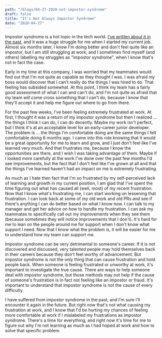 ```yaml
---
path: "/blogs/04-27-2020-not-impostor-syndrome"
draft: false 
title: "It's Not Always Impostor Syndrome"
date: "2020-04-27"
---
```


Impostor syndrome is a hot topic in the tech world. [I've written about it in the past](12-16-2019-impostor-syndrome), and it was a huge struggle for me when I started my current job. Almost six months later, I know I'm doing better and don't feel quite like an impostor, but I am still struggling at work, and I sometimes find myself (and others) labelling my struggles as "impostor syndrome", when I know that's not in fact the case.

Early in my time at this company, I was worried that my teammates would find out that I'm not quite as capable as they thought I was. I was afraid my boss would discover that I can't really do the things I was hired to do. That feeling has subsided somewhat. At this point, I think my team has a fairly good assessment of what I can and can't do, and I'm not quite as afraid that my team will come cross something that I can't do, because I know that they'll accept it and help me figure out where to go from there.

For the past few weeks, I've been feeling extremely frustrated at work. At first, I thought it was a return of my impostor syndrome
but then I realized ... the things I think I can do, I can do decently. Maybe my work isn't perfect, but I think it's at an acceptable level for an early-career junior developer. The problem is ... the things I'm comfortable doing are the same things I felt comfortable doing 6 months ago. I came into this role knowing that it would be a great opportunity for me to learn and grow, and I just don't feel like I've learned very much. And that frustrates me, because I know the opportunities are there, and I wish I was taking advantage of them. Maybe if I looked more carefully at the work I've done over the past few months I'd see improvements, but the fact that I don't feel like I've grown at all and that the things I've learned haven't had an impact on me is extremely frustrating.

As much as I hate then fact that I'm so frustrated by my self-perceived lack of learning and growth in my current position, I am glad that I've spent the time figuring out what has caused all (well, most) of my recent frustration. Now that I know what's frustrating me, I can start working on lessening that frustration. I can look back at some of my old work and old PRs and see if there's anything I can do better based on what I know now. I can talk to my manager and get her advice on how to handle my frustration. I can ask my teammates to specifically call out my improvements when they see them (because sometimes they will notice improvements that I don't). It's hard for me to lean on the people around me for support when I don't know what support I need. Now that I know what the problem is, it will be easier for me to understand how my team can support me.

Impostor syndrome can be very detrimental to someone's career. If it is not discovered and discussed, very talented people may hold themselves back in their careers because they don't feel worthy of advancement. But impostor syndrome is not the only thing that can cause frustration and hold people back. When someone is feeling frustrated or unworthy at work, it's important to investigate the true cause. There are ways to help someone deal with impostor syndrome, but those methods may not help if the cause of someone's frustration is in fact not feeling like an impostor or fraud. It's important to understand that impostor syndrome is not the cause of every difficulty.

I have suffered from impostor syndrome in the past, and I'm sure I'll encounter it again in the future. But right now that's not what causing my frustration at work, and I know that I'd be hurting my chances of feeling more comfortable at work if I mislabeled my frustrations as impostor syndrome. There's a time for everything, and right now it's time for me to figure out why I'm not learning as much as I had hoped at work and how to solve that specific problem.